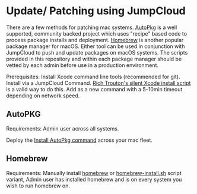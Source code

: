# Update/ Patching using JumpCloud

There are a few methods for patching mac systems. [AutoPkg](https://github.com/autopkg/autopkg) is a well supported, community backed project which uses "recipe" based code to process package installs and deployment. [Homebrew](https://brew.sh/) is another popular package manager for macOS. Either tool can be used in conjunction with JumpCloud to push and update packages on macOS systems. The scripts provided in this repository and within each package manager should be vetted by each admin before use in a production environment.

Prerequisites: Install Xcode command line tools (recommended for git). Install via a JumpCloud Command. [Rich Trouton's silent Xcode install script](https://github.com/rtrouton/rtrouton_scripts/tree/master/rtrouton_scripts/install_xcode_command_line_tools) is a valid way to do this. Add as a new command with a 5-10min timeout depending on network speed.

## AutoPKG

Requirements: Admin user across all systems.

Deploy the [Install AutoPkg command](./Mac&#32;-&#32;Install&#32;AutoPkg&#32;Package&#32;Manager.md) across your mac fleet.



## Homebrew

Requirements: Manually install [homebrew](https://brew.sh/) or [homebrew-install.sh](./homebrew-install.sh) script variant, Admin user has installed homebrew and is on every system you wish to run homebrew on.
